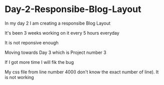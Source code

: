 # Day-2-Responsibe-Blog-Layout

In my day 2 I am creating a responsibe Blog Layout

It's been 3 weeks working on it every 5 hours everyday

It is not reponsive enough

Moving towards Day 3 which is Project number 3 

If I got more time I will fik the bug 

My css file from line number 400(I don't know the exact number of line). It is not working


